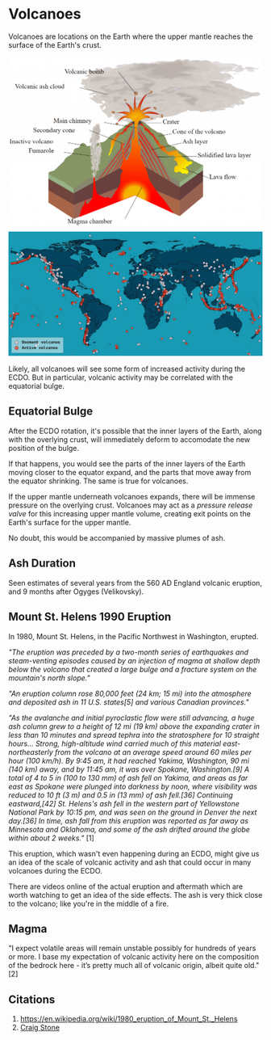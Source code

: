 # Volcanoes

Volcanoes are locations on the Earth where the upper mantle reaches the surface of the Earth's crust.

![](img/volcano-diagram.png)
![](img/map.jpg)

Likely, all volcanoes will see some form of increased activity during the ECDO. But in particular, volcanic activity may be correlated with the equatorial bulge.

## Equatorial Bulge

After the ECDO rotation, it's possible that the inner layers of the Earth, along with the overlying crust, will immediately deform to accomodate the new position of the bulge.

If that happens, you would see the parts of the inner layers of the Earth moving closer to the equator expand, and the parts that move away from the equator shrinking. The same is true for volcanoes.

If the upper mantle underneath volcanoes expands, there will be immense pressure on the overlying crust. Volcanoes may act as a *pressure release valve* for this increasing upper mantle volume, creating exit points on the Earth's surface for the upper mantle.

No doubt, this would be accompanied by massive plumes of ash.

## Ash Duration

Seen estimates of several years from the 560 AD England volcanic eruption, and 9 months after Ogyges (Velikovsky).

## Mount St. Helens 1990 Eruption

In 1980, Mount St. Helens, in the Pacific Northwest in Washington, erupted.

*"The eruption was preceded by a two-month series of earthquakes and steam-venting episodes caused by an injection of magma at shallow depth below the volcano that created a large bulge and a fracture system on the mountain's north slope."*

*"An eruption column rose 80,000 feet (24 km; 15 mi) into the atmosphere and deposited ash in 11 U.S. states[5] and various Canadian provinces."*

*"As the avalanche and initial pyroclastic flow were still advancing, a huge ash column grew to a height of 12 mi (19 km) above the expanding crater in less than 10 minutes and spread tephra into the stratosphere for 10 straight hours... Strong, high-altitude wind carried much of this material east-northeasterly from the volcano at an average speed around 60 miles per hour (100 km/h). By 9:45 am, it had reached Yakima, Washington, 90 mi (140 km) away, and by 11:45 am, it was over Spokane, Washington.[9] A total of 4 to 5 in (100 to 130 mm) of ash fell on Yakima, and areas as far east as Spokane were plunged into darkness by noon, where visibility was reduced to 10 ft (3 m) and 0.5 in (13 mm) of ash fell.[36] Continuing eastward,[42] St. Helens's ash fell in the western part of Yellowstone National Park by 10:15 pm, and was seen on the ground in Denver the next day.[36] In time, ash fall from this eruption was reported as far away as Minnesota and Oklahoma, and some of the ash drifted around the globe within about 2 weeks."* [1]

This eruption, which wasn't even happening during an ECDO, might give us an idea of the scale of volcanic activity and ash that could occur in many volcanoes during the ECDO.

There are videos online of the actual eruption and aftermath which are worth watching to get an idea of the side effects. The ash is very thick close to the volcano; like you're in the middle of a fire.

## Magma

"I expect volatile areas will remain unstable possibly for hundreds of years or more. I base my expectation of volcanic activity here on the composition of the bedrock here - it’s pretty much all of volcanic origin, albeit quite old." [2]

## Citations

1. https://en.wikipedia.org/wiki/1980_eruption_of_Mount_St._Helens
2. [Craig Stone](https://nobulart.com)